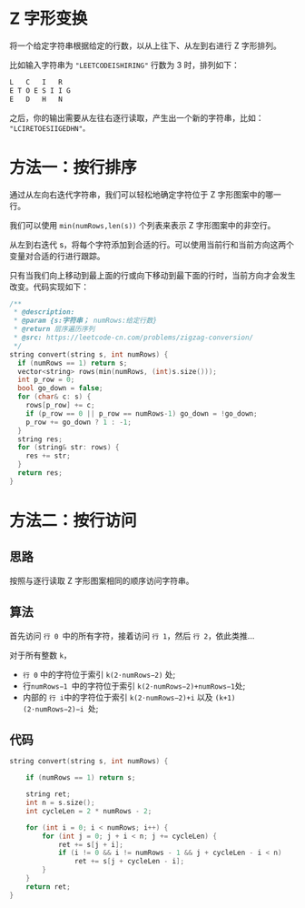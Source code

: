 <!--
 * @Author: taobo
 * @Date: 2020-10-29 20:06:02
 * @LastEditTime: 2020-10-29 20:54:17
-->
# Z 字形变换
将一个给定字符串根据给定的行数，以从上往下、从左到右进行 Z 字形排列。

比如输入字符串为 `"LEETCODEISHIRING"` 行数为 3 时，排列如下：
```cpp
L   C   I   R
E T O E S I I G
E   D   H   N
```
之后，你的输出需要从左往右逐行读取，产生出一个新的字符串，比如： `"LCIRETOESIIGEDHN"。`  
# 方法一：按行排序
通过从左向右迭代字符串，我们可以轻松地确定字符位于 Z 字形图案中的哪一行。  

我们可以使用 `min(numRows,len(s))` 个列表来表示 Z 字形图案中的非空行。

从左到右迭代 s，将每个字符添加到合适的行。可以使用当前行和当前方向这两个变量对合适的行进行跟踪。

只有当我们向上移动到最上面的行或向下移动到最下面的行时，当前方向才会发生改变。代码实现如下：
```cpp
/**
 * @description: 
 * @param {s:字符串； numRows:给定行数}
 * @return 层序遍历序列
 * @src: https://leetcode-cn.com/problems/zigzag-conversion/
 */
string convert(string s, int numRows) {
  if (numRows == 1) return s;
  vector<string> rows(min(numRows, (int)s.size()));
  int p_row = 0;
  bool go_down = false;
  for (char& c: s) {
    rows[p_row] += c;
    if (p_row == 0 || p_row == numRows-1) go_down = !go_down;
    p_row += go_down ? 1 : -1;
  }
  string res;
  for (string& str: rows) {
    res += str;
  }
  return res;
}
```
# 方法二：按行访问
## 思路
按照与逐行读取 Z 字形图案相同的顺序访问字符串。
## 算法
首先访问 `行 0 `中的所有字符，接着访问 `行 1`，然后 `行 2`，依此类推...  

对于所有整数 `k`，  
- `行 0` 中的字符位于索引 `k(2⋅numRows−2)` 处;
- 行`numRows−1 `中的字符位于索引 `k(2⋅numRows−2)+numRows−1`处;
- 内部的 `行 i`中的字符位于索引 `k(2⋅numRows−2)+i` 以及 `(k+1)(2⋅numRows−2)−i `处;  

## 代码
```cpp
string convert(string s, int numRows) {

    if (numRows == 1) return s;

    string ret;
    int n = s.size();
    int cycleLen = 2 * numRows - 2;

    for (int i = 0; i < numRows; i++) {
        for (int j = 0; j + i < n; j += cycleLen) {
            ret += s[j + i];
            if (i != 0 && i != numRows - 1 && j + cycleLen - i < n)
                ret += s[j + cycleLen - i];
        }
    }
    return ret;
}
```

